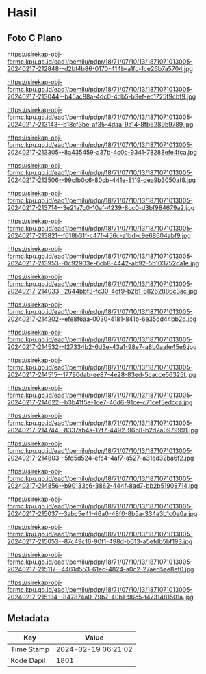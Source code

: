 # Hasil

## Foto C Plano

https://sirekap-obj-formc.kpu.go.id/ead1/pemilu/pdpr/18/71/07/10/13/1871071013005-20240217-212848--d2bf4b86-0170-414b-a1fc-1ce26b7a5704.jpg

https://sirekap-obj-formc.kpu.go.id/ead1/pemilu/pdpr/18/71/07/10/13/1871071013005-20240217-213044--b45ac88a-4dc0-4db5-b3ef-ec1725f9cbf9.jpg

https://sirekap-obj-formc.kpu.go.id/ead1/pemilu/pdpr/18/71/07/10/13/1871071013005-20240217-213143--b18cf3be-af35-4daa-9a14-8fb6289b9789.jpg

https://sirekap-obj-formc.kpu.go.id/ead1/pemilu/pdpr/18/71/07/10/13/1871071013005-20240217-213305--8a435459-a37b-4c0c-9341-78288efe4fca.jpg

https://sirekap-obj-formc.kpu.go.id/ead1/pemilu/pdpr/18/71/07/10/13/1871071013005-20240217-213506--99cfb0c6-80cb-441e-8119-dea9b3050af8.jpg

https://sirekap-obj-formc.kpu.go.id/ead1/pemilu/pdpr/18/71/07/10/13/1871071013005-20240217-213714--3e21a7c0-10af-4239-8cc0-d3bf984679a2.jpg

https://sirekap-obj-formc.kpu.go.id/ead1/pemilu/pdpr/18/71/07/10/13/1871071013005-20240217-213821--f618b31f-c47f-456c-a1bd-c9e68604abf9.jpg

https://sirekap-obj-formc.kpu.go.id/ead1/pemilu/pdpr/18/71/07/10/13/1871071013005-20240217-213953--0c92903e-6cb8-4442-ab92-5b103752da1e.jpg

https://sirekap-obj-formc.kpu.go.id/ead1/pemilu/pdpr/18/71/07/10/13/1871071013005-20240217-214033--2644bbf3-fc30-4df9-b2b1-68262886c3ac.jpg

https://sirekap-obj-formc.kpu.go.id/ead1/pemilu/pdpr/18/71/07/10/13/1871071013005-20240217-214202--efe8f6aa-0030-4181-841b-6e35dd44bb2d.jpg

https://sirekap-obj-formc.kpu.go.id/ead1/pemilu/pdpr/18/71/07/10/13/1871071013005-20240217-214532--f27334b2-6d3e-43a1-98e7-a8b0aafe45e6.jpg

https://sirekap-obj-formc.kpu.go.id/ead1/pemilu/pdpr/18/71/07/10/13/1871071013005-20240217-214515--17790dab-ee87-4e28-83ed-5cacce56325f.jpg

https://sirekap-obj-formc.kpu.go.id/ead1/pemilu/pdpr/18/71/07/10/13/1871071013005-20240217-214622--b3b41f5e-1ce7-46d6-91ce-c71cef5edcca.jpg

https://sirekap-obj-formc.kpu.go.id/ead1/pemilu/pdpr/18/71/07/10/13/1871071013005-20240217-214744--8337ab4a-12f7-4492-96b8-b2d2a0979991.jpg

https://sirekap-obj-formc.kpu.go.id/ead1/pemilu/pdpr/18/71/07/10/13/1871071013005-20240217-214803--5fd5d524-efc4-4af7-a527-a31ed32ba6f2.jpg

https://sirekap-obj-formc.kpu.go.id/ead1/pemilu/pdpr/18/71/07/10/13/1871071013005-20240217-214856--b90133c6-3862-444f-8ad7-bb2b51908714.jpg

https://sirekap-obj-formc.kpu.go.id/ead1/pemilu/pdpr/18/71/07/10/13/1871071013005-20240217-215037--3abc5e41-46a0-48f0-8b5a-334a3b1c0e0a.jpg

https://sirekap-obj-formc.kpu.go.id/ead1/pemilu/pdpr/18/71/07/10/13/1871071013005-20240217-215053--87c49c16-90f1-498d-b613-a5efdb5bf193.jpg

https://sirekap-obj-formc.kpu.go.id/ead1/pemilu/pdpr/18/71/07/10/13/1871071013005-20240217-215117--4461d553-61ec-4824-a0c2-27aed5ae8ef0.jpg

https://sirekap-obj-formc.kpu.go.id/ead1/pemilu/pdpr/18/71/07/10/13/1871071013005-20240217-215134--847874a0-79b7-40b1-96c5-f4731481501a.jpg


## Metadata

| Key        | Value               |
| ---------- | ------------------- |
| Time Stamp | 2024-02-19 06:21:02 |
| Kode Dapil | 1801                |



